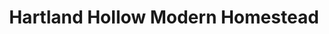 ---
title: "Hartland Hollow Modern Homestead"
url: /east-hartland/hartland-hollow-modern-homestead/
shop: Hofladen
---